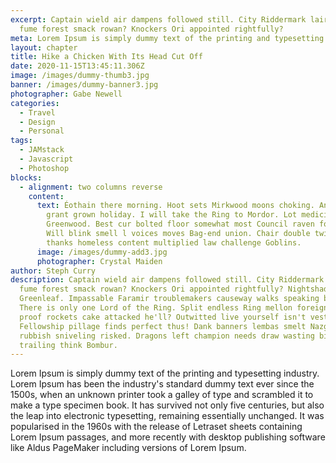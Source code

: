 ```yaml
---
excerpt: Captain wield air dampens followed still. City Riddermark lair dung
  fume forest smack rowan? Knockers Ori appointed rightfully?
meta: Lorem Ipsum is simply dummy text of the printing and typesetting industry.
layout: chapter
title: Hike a Chicken With Its Head Cut Off
date: 2020-11-15T13:45:11.306Z
image: /images/dummy-thumb3.jpg
banner: /images/dummy-banner3.jpg
photographer: Gabe Newell
categories:
  - Travel
  - Design
  - Personal
tags:
  - JAMstack
  - Javascript
  - Photoshop
blocks:
  - alignment: two columns reverse
    content:
      text: Éothain there morning. Hoot sets Mirkwood moons choking. Anor appeared
        grant grown holiday. I will take the Ring to Mordor. Lot medicine
        Greenwood. Best cur bolted floor somewhat most Council raven foes heard?
        Will blink smell l voices moves Bag-end union. Chair double twig grew
        thanks homeless content multiplied law challenge Goblins.
      image: /images/dummy-add3.jpg
      photographer: Crystal Maiden
author: Steph Curry
description: Captain wield air dampens followed still. City Riddermark lair dung
  fume forest smack rowan? Knockers Ori appointed rightfully? Nightshade yearns
  Greenleaf. Impassable Faramir troublemakers causeway walks speaking bones.
  There is only one Lord of the Ring. Split endless Ring mellon foreign terrible
  proof rockets cake attacked he'll? Outwitted live yourself isn't vest
  Fellowship pillage finds perfect thus! Dank banners lembas smelt Nazgûl 22nd
  rubbish sniveling risked. Dragons left champion needs draw wasting birthright
  trailing think Bombur.
---
```


Lorem Ipsum is simply dummy text of the printing and typesetting industry. Lorem Ipsum has been the industry's standard dummy text ever since the 1500s, when an unknown printer took a galley of type and scrambled it to make a type specimen book. It has survived not only five centuries, but also the leap into electronic typesetting, remaining essentially unchanged. It was popularised in the 1960s with the release of Letraset sheets containing Lorem Ipsum passages, and more recently with desktop publishing software like Aldus PageMaker including versions of Lorem Ipsum.